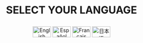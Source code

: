 # <p align="center">SELECT YOUR LANGUAGE</p>

<p align="center">
  <a href="https://github.com/erneupa/PythonClocker/blob/a625bcc04a079f67f8735042add78d56f489a575/Wiki/English/README.md"><img src="https://upload.wikimedia.org/wikipedia/commons/a/a4/Flag_of_the_United_States.svg" alt="English" width="50" height="30"></a>
  <a href="https://github.com/erneupa/PythonClocker/tree/a625bcc04a079f67f8735042add78d56f489a575/Wiki/Spanish"><img src="https://upload.wikimedia.org/wikipedia/commons/9/9a/Flag_of_Spain.svg" alt="Español" width="50" height="30"></a>
  <a href="https://github.com/erneupa/PythonClocker/tree/a625bcc04a079f67f8735042add78d56f489a575/Wiki/French"><img src="https://upload.wikimedia.org/wikipedia/commons/c/c3/Flag_of_France.svg" alt="Français" width="50" height="30"></a>
  <a href="https://github.com/erneupa/PythonClocker/tree/a625bcc04a079f67f8735042add78d56f489a575/Wiki/Japanese"><img src="https://upload.wikimedia.org/wikipedia/commons/8/8e/Flag_of_Japan.svg" alt="日本語" width="50" height="30"></a>
</p>
